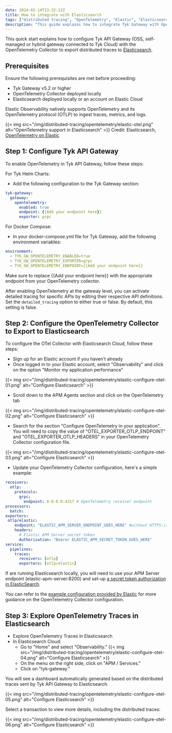 ```yaml
---
date: 2024-02-14T13:32:12Z
title: How to integrate with Elasticsearch
tags: ["distributed tracing", "OpenTelemetry", "Elastic", "Elasticsearch", "ELK"]
description: "This guide explains how to integrate Tyk Gateway with OpenTelemetry and Elasticsearch to enhance API Observability"
---
```


This quick start explains how to configure Tyk API Gateway (OSS, self-managed or hybrid gateway connected to Tyk Cloud) with the OpenTelemetry Collector to export distributed traces to [Elasticsearch](https://www.elastic.co/observability).

## Prerequisites

Ensure the following prerequisites are met before proceeding:

- Tyk Gateway v5.2 or higher
- OpenTelemetry Collector deployed locally
- Elasticsearch deployed locally or an account on Elastic Cloud

Elastic Observability natively supports OpenTelemetry and its OpenTelemetry protocol (OTLP) to ingest traces, metrics, and logs. 

{{< img src="/img/distributed-tracing/opentelemetry/elastic-otel.png" alt="OpenTelemetry support in Elasticsearch" >}}
Credit: Elasticsearch, [OpenTelemetry on Elastic](https://www.elastic.co/blog/opentelemetry-observability)

## Step 1: Configure Tyk API Gateway

To enable OpenTelemetry in Tyk API Gateway, follow these steps:

For Tyk Helm Charts:
* Add the following configuration to the Tyk Gateway section:

```yaml
tyk-gateway:
  gateway:
    opentelemetry:
      enabled: true
      endpoint: {{Add your endpoint here}}
      exporter: grpc
```

For Docker Compose:
* In your docker-compose.yml file for Tyk Gateway, add the following environment variables:

```yaml
environment:
  - TYK_GW_OPENTELEMETRY_ENABLED=true
  - TYK_GW_OPENTELEMETRY_EXPORTER=grpc
  - TYK_GW_OPENTELEMETRY_ENDPOINT={{Add your endpoint here}}
```

Make sure to replace {{Add your endpoint here}} with the appropriate endpoint from your OpenTelemetry collector.

After enabling OpenTelemetry at the gateway level, you can activate detailed tracing for specific APIs by editing their respective API definitions. Set the `detailed_tracing` option to either true or false. By default, this setting is false.

## Step 2: Configure the OpenTelemetry Collector to Export to Elasticsearch

To configure the OTel Collector with Elasticsearch Cloud, follow these steps:

* Sign up for an Elastic account if you haven't already
* Once logged in to your Elastic account, select "Observability" and click on the option "Monitor my application performance"

{{< img src="/img/distributed-tracing/opentelemetry/elastic-configure-otel-01.png" alt="Configure Elasticsearch" >}}

* Scroll down to the APM Agents section and click on the OpenTelemetry tab

{{< img src="/img/distributed-tracing/opentelemetry/elastic-configure-otel-02.png" alt="Configure Elasticsearch" >}}

* Search for the section "Configure OpenTelemetry in your application". You will need to copy the value of "OTEL_EXPORTER_OTLP_ENDPOINT" and "OTEL_EXPORTER_OTLP_HEADERS" in your OpenTelemetry Collector configuration file.

{{< img src="/img/distributed-tracing/opentelemetry/elastic-configure-otel-03.png" alt="Configure Elasticsearch" >}}

* Update your OpenTelemetry Collector configuration, here's a simple example:

```yaml
receivers:
  otlp:
    protocols:
      grpc:
        endpoint: 0.0.0.0:4317 # OpenTelemetry receiver endpoint
processors:
  batch:
exporters:
 otlp/elastic:
    endpoint: "ELASTIC_APM_SERVER_ENDPOINT_GOES_HERE" #without HTTPS://  
    headers:
      # Elastic APM Server secret token
      Authorization: "Bearer ELASTIC_APM_SECRET_TOKEN_GOES_HERE"
service:
  pipelines:
    traces:
      receivers: [otlp]
      exporters: [otlp/elastic]
```

If are running Elasticsearch locally, you will need to use your APM Server endpoint (elastic-apm-server:8200) and set-up [a secret token authorization in ElasticSearch](https://www.elastic.co/guide/en/observability/current/secret-token.html).

You can refer to the [example configuration provided by Elastic](https://www.elastic.co/guide/en/observability/current/open-telemetry-direct.html#connect-open-telemetry-collector) for more guidance on the OpenTelemetry Collector configuration.

## Step 3: Explore OpenTelemetry Traces in Elasticsearch

- Explore OpenTelemetry Traces in Elasticsearch
- In Elasticsearch Cloud:
  - Go to "Home" and select "Observability."
  {{< img src="/img/distributed-tracing/opentelemetry/elastic-configure-otel-04.png" alt="Configure Elasticsearch" >}}
  - On the menu on the right side, click on "APM / Services."
  - Click on "tyk-gateway."

You will see a dashboard automatically generated based on the distributed traces sent by Tyk API Gateway to Elasticsearch.

{{< img src="/img/distributed-tracing/opentelemetry/elastic-configure-otel-05.png" alt="Configure Elasticsearch" >}}

Select a transaction to view more details, including the distributed traces:

{{< img src="/img/distributed-tracing/opentelemetry/elastic-configure-otel-06.png" alt="Configure Elasticsearch" >}}


